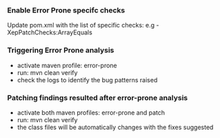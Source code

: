 ### Enable Error Prone specifc checks

Update pom.xml with the list of specific checks:
e.g -XepPatchChecks:ArrayEquals

### Triggering Error Prone analysis

- activate maven profile: error-prone
- run: mvn clean verify
- check the logs to identify the bug patterns raised

### Patching findings resulted after error-prone analysis

- activate both maven profiles: error-prone and patch
- run: mvn clean verify
- the class files will be automatically changes with the fixes suggested
